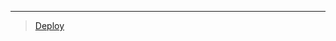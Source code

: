 
***

> [Deploy](https://dashboard.heroku.com/new?template=https://github.com/ravindu01manoj/Deploy.sew.0.0.4.git)
